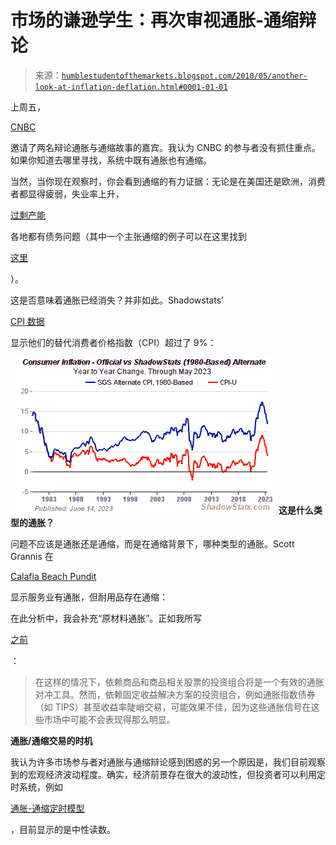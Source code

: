 <!--yml

类别：未分类

日期：2024-05-18 00:12:50

-->

# 市场的谦逊学生：再次审视通胀-通缩辩论

> 来源：[`humblestudentofthemarkets.blogspot.com/2010/05/another-look-at-inflation-deflation.html#0001-01-01`](https://humblestudentofthemarkets.blogspot.com/2010/05/another-look-at-inflation-deflation.html#0001-01-01)

上周五，

[CNBC](http://www.cnbc.com/id/15840232?play=1&video=1506788618)

邀请了两名辩论通胀与通缩故事的嘉宾。我认为 CNBC 的参与者没有抓住重点。如果你知道去哪里寻找，系统中既有通胀也有通缩。

当然，当你现在观察时，你会看到通缩的有力证据：无论是在美国还是欧洲，消费者都显得疲弱，失业率上升，

[过剩产能](http://oilprice.com/Finance/the-markets/U.S.-Canada-Germany-and-Japan-Back-to-Pre-2003-Industrial-Production-Levels.html)

各地都有债务问题（其中一个主张通缩的例子可以在这里找到

[这里](http://www.creditwritedowns.com/2010/05/ray-dalio-inflation-is-not-just-around-the-corner-yet.html)

）。

这是否意味着通胀已经消失？并非如此。Shadowstats’

[CPI 数据](http://www.shadowstats.com:80/alternate_data/inflation-charts)

显示他们的替代消费者价格指数（CPI）超过了 9%：

![美国消费者通胀（CPI）图表](img/3939b6c3ec8b12ddb144efc95fb47003.png) **这是什么类型的通胀？**

问题不应该是通胀还是通缩，而是在通缩背景下，哪种类型的通胀。Scott Grannis 在

[Calafia Beach Pundit](http://scottgrannis.blogspot.com/2010/05/deflation-and-inflation-are-alive-and.html)

显示服务业有通胀，但耐用品存在通缩：

在此分析中，我会补充“原材料通胀”。正如我所写

[之前](http://humblestudentofthemarkets.blogspot.com/2009/10/what-kind-of-inflation_26.html)

：

> 在这样的情况下，依赖商品和商品相关股票的投资组合将是一个有效的通胀对冲工具。然而，依赖固定收益解决方案的投资组合，例如通胀指数债券（如 TIPS）甚至收益率陡峭交易，可能效果不佳，因为这些通胀信号在这些市场中可能不会表现得那么明显。

**通胀/通缩交易的时机**

我认为许多市场参与者对通胀与通缩辩论感到困惑的另一个原因是，我们目前观察到的宏观经济波动程度。确实，经济前景存在很大的波动性，但投资者可以利用定时系统，例如

[通胀-通缩定时模型](http://www.qwestfunds.com/publications/newsletters_pdf/newsletter_november_2009.pdf)

，目前显示的是中性读数。
